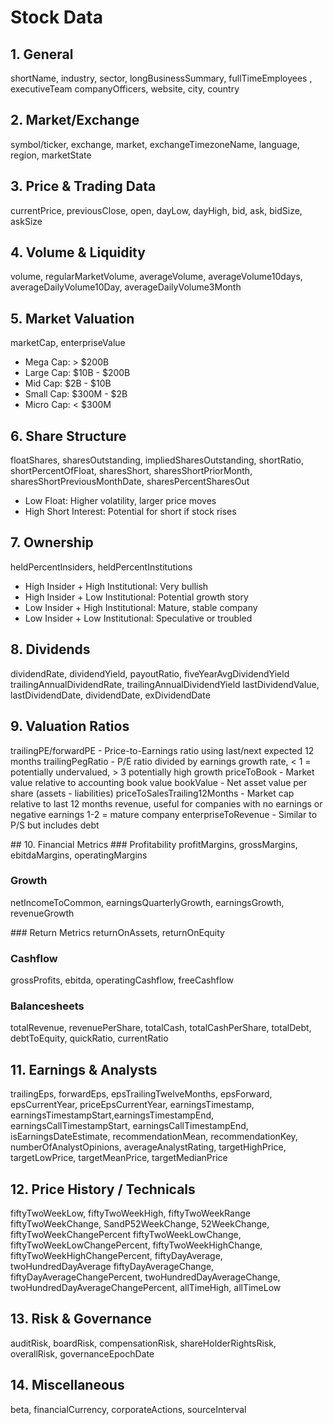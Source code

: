 # Stock Data

## 1. General 
shortName, industry, sector, longBusinessSummary, fullTimeEmployees , executiveTeam 
companyOfficers, website, city, country

## 2. Market/Exchange
symbol/ticker, exchange, market, exchangeTimezoneName, language, region, marketState

## 3. Price & Trading Data
currentPrice, previousClose, open, dayLow, dayHigh, bid, ask, bidSize, askSize

## 4. Volume & Liquidity
volume, regularMarketVolume, averageVolume, averageVolume10days, 
averageDailyVolume10Day, averageDailyVolume3Month

## 5. Market Valuation
marketCap, enterpriseValue

- Mega Cap: > $200B
- Large Cap: $10B - $200B
- Mid Cap: $2B - $10B
- Small Cap: $300M - $2B
- Micro Cap: < $300M

## 6. Share Structure
floatShares, sharesOutstanding, impliedSharesOutstanding, shortRatio, shortPercentOfFloat, sharesShort, sharesShortPriorMonth, sharesShortPreviousMonthDate, sharesPercentSharesOut 

- Low Float: Higher volatility, larger price moves
- High Short Interest: Potential for short if stock rises

## 7. Ownership
heldPercentInsiders, heldPercentInstitutions

- High Insider + High Institutional: Very bullish
- High Insider + Low Institutional: Potential growth story
- Low Insider + High Institutional: Mature, stable company
- Low Insider + Low Institutional: Speculative or troubled

## 8. Dividends
dividendRate, dividendYield, payoutRatio, fiveYearAvgDividendYield
trailingAnnualDividendRate, trailingAnnualDividendYield
lastDividendValue, lastDividendDate, dividendDate, exDividendDate

## 9. Valuation Ratios
trailingPE/forwardPE - Price-to-Earnings ratio using last/next expected 12 months
trailingPegRatio - P/E ratio divided by earnings growth rate, < 1 = potentially undervalued, > 3 potentially high growth
priceToBook - Market value relative to accounting book value 
bookValue - Net asset value per share (assets - liabilities) 
priceToSalesTrailing12Months - Market cap relative to last 12 months revenue, useful for companies with no earnings or negative earnings 1-2 = mature company
enterpriseToRevenue - Similar to P/S but includes debt

## 10. Financial Metrics
### Profitability
profitMargins, grossMargins, ebitdaMargins, operatingMargins

### Growth
netIncomeToCommon, earningsQuarterlyGrowth, earningsGrowth, revenueGrowth

### Return Metrics
returnOnAssets, returnOnEquity

### Cashflow
grossProfits, ebitda, operatingCashflow, freeCashflow

### Balancesheets
totalRevenue, revenuePerShare, totalCash, totalCashPerShare, totalDebt, 
debtToEquity, quickRatio, currentRatio

## 11. Earnings & Analysts
trailingEps, forwardEps, epsTrailingTwelveMonths, epsForward, epsCurrentYear, priceEpsCurrentYear, earningsTimestamp, earningsTimestampStart,earningsTimestampEnd, earningsCallTimestampStart, earningsCallTimestampEnd, isEarningsDateEstimate,
recommendationMean, recommendationKey, numberOfAnalystOpinions, averageAnalystRating,
targetHighPrice, targetLowPrice, targetMeanPrice, targetMedianPrice

## 12. Price History / Technicals
fiftyTwoWeekLow, fiftyTwoWeekHigh, fiftyTwoWeekRange
fiftyTwoWeekChange, SandP52WeekChange, 52WeekChange, fiftyTwoWeekChangePercent
fiftyTwoWeekLowChange, fiftyTwoWeekLowChangePercent, fiftyTwoWeekHighChange, fiftyTwoWeekHighChangePercent, fiftyDayAverage, twoHundredDayAverage
fiftyDayAverageChange, fiftyDayAverageChangePercent, twoHundredDayAverageChange, twoHundredDayAverageChangePercent, allTimeHigh, allTimeLow

## 13. Risk & Governance
auditRisk, boardRisk, compensationRisk, shareHolderRightsRisk, overallRisk, governanceEpochDate

## 14. Miscellaneous
beta, financialCurrency, corporateActions, sourceInterval
